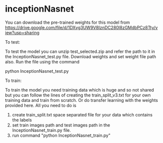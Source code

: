 # inceptionNasnet

You can download the pre-trained weights for this model from
https://drive.google.com/file/d/1DXvg3UW9V8IznDC280l8zGMdbPCz8Tty/view?usp=sharing

To test:

To test the model you can unzip test_selected.zip and refer the path to it in the InceptionNasnet_test.py file. Download weights and set weight file path also.
Run the file using the command

python InceptionNasnet_test.py

To train:

To train the model you need training data which is huge and so not shared but you can follow the lines of creating the train_split_v3.txt for your own training data and train from scratch. 
Or do transfer learning with the weights provided here. All you need to do is
1) create train_split.txt space separated file for your data which contains the labels
2) set train images path and test images path in the InceptionNasnet_train.py file.
3) run command "python InceptionNasnet_train.py"
